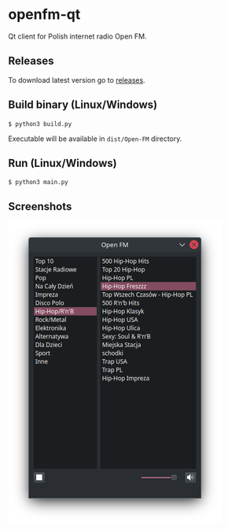 # openfm-qt

Qt client for Polish internet radio Open FM.

## Releases
To download latest version go to [releases](https://github.com/wzykubek/openfm-qt/releases).

## Build binary (Linux/Windows)
```shell
$ python3 build.py
```

Executable will be available in `dist/Open-FM` directory. 

## Run (Linux/Windows)
```shell
$ python3 main.py
```

## Screenshots
![Screenshot Linux](screenshot_linux.png)
